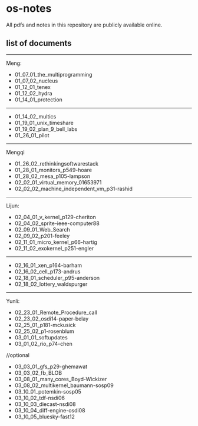 # os-notes
All pdfs and notes in this repository are publicly available online.

## list of documents
---
Meng:
* 01_07_01_the_multiprogramming
* 01_07_02_nucleus
* 01_12_01_tenex
* 01_12_02_hydra
* 01_14_01_protection

---

* 01_14_02_multics
* 01_19_01_unix_timeshare
* 01_19_02_plan_9_bell_labs
* 01_26_01_pilot

---
Mengqi
* 01_26_02_rethinkingsoftwarestack
* 01_28_01_monitors_p549-hoare
* 01_28_02_mesa_p105-lampson
* 02_02_01_virtual_memory_01653971
* 02_02_02_machine_independent_vm_p31-rashid

---
Lijun:
* 02_04_01_v_kernel_p129-cheriton
* 02_04_02_sprite-ieee-computer88
* 02_09_01_Web_Search
* 02_09_02_p201-feeley
* 02_11_01_micro_kernel_p66-hartig
* 02_11_02_exokernel_p251-engler
 
---

* 02_16_01_xen_p164-barham
* 02_16_02_cell_p173-andrus
* 02_18_01_scheduler_p95-anderson
* 02_18_02_lottery_waldspurger

---
Yunli:
* 02_23_01_Remote_Procedure_call
* 02_23_02_osdi14-paper-belay
* 02_25_01_p181-mckusick
* 02_25_02_p1-rosenblum
* 03_01_01_softupdates
* 03_01_02_rio_p74-chen

//optional
* 03_03_01_gfs_p29-ghemawat
* 03_03_02_fb_BLOB
* 03_08_01_many_cores_Boyd-Wickizer
* 03_08_02_multikernel_baumann-sosp09
* 03_10_01_potemkin-sosp05
* 03_10_02_tdf-nsdi06
* 03_10_03_diecast-nsdi08
* 03_10_04_diff-engine-osdi08
* 03_10_05_bluesky-fast12
